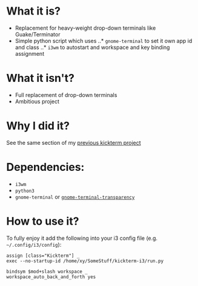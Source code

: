 What it is?
===========
- Replacement for heavy-weight drop-down terminals like Guake/Terminator
- Simple python script which uses 
..* `gnome-terminal` to set it own app id and class
..* `i3wm` to autostart and workspace and key binding assignment

What it isn't?
===============
- Full replacement of drop-down terminals
- Ambitious project

Why I did it?
=============
See the same section of my [previous kickterm project](https://github.com/synaptiko/kickterm)

Dependencies:
=============
- `i3wm`
- `python3`
- `gnome-terminal` or [`gnome-terminal-transparency`](https://aur.archlinux.org/packages/gnome-terminal-transparency)

How to use it?
==============
To fully enjoy it add the following into your i3 config file (e.g. `~/.config/i3/config`):
```
assign [class="Kickterm"] _
exec --no-startup-id /home/xy/SomeStuff/kickterm-i3/run.py

bindsym $mod+slash workspace _
workspace_auto_back_and_forth yes
```

